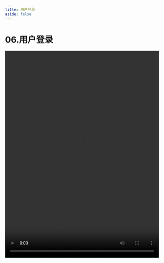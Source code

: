 ```yaml
---
title: 用户登录
aside: false
---
```


# 06.用户登录

<video autoplay src="http://qn.chinavanes.com/nodejs/module-15/06.用户登录.mp4" controls controlsList="nodownload" width="100%" height="680"/>


